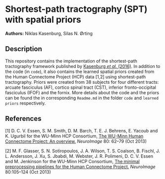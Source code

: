 # Shortest-path tractography (SPT) with spatial priors

**Authors:** Niklas Kasenburg, Silas N. Ørting

## Description

This repository contains the implementation of the shortest-path tractography framework published by [Kasenburg *et al.* (2016)](http://dx.doi.org/10.1016/j.neuroimage.2016.01.031). In addition to the code (in `code`), it also contains the learned spatial priors created from the Human Connectome Project (HCP) data [1,2] using shortest-path tractography. Priors were created from 38 subjects for four different tracts: arcuate fasciculus (AF), cortico spinal tract (CST), inferior fronto-occipital fasciculus (IFOF) and the fornix. More details about the code and the priors can be found the in corresponding `Readme.md` in the folder `code` and `learned priors` respectively.   

## References

[1] D. C. V. Essen, S. M. Smith, D. M. Barch, T. E. J. Behrens, E. Yacoub and K. Ugurbil for the WU-Minn HCP Consortium, [The WU-Minn Human Connectome Project: An overview.](http://dx.doi.org/10.1016/j.neuroimage.2013.05.041) *NeuroImage* 80: 62–79 (Oct 2013)

[2] M. F. Glasser, S. N. Sotiropoulos, J. A. Wilson, T. S. Coalson, B. Fischl, J. L. Andersson, J. Xu, S. Jbabdi, M. Webster, J. R. Polimeni, D. C. V. Essen and M. Jenkinson for the WU-Minn HCP Consortium, [The minimal preprocessing pipelines for the Human
Connectome Project.](http://dx.doi.org/10.1016/j.neuroimage.2013.04.127) *NeuroImage* 80:105–124 (Oct 2013)
